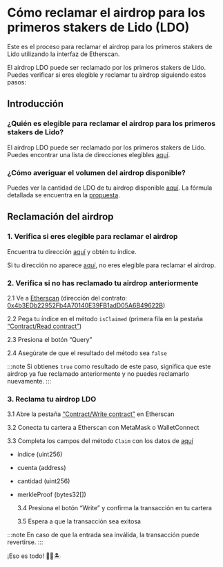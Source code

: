 # Cómo reclamar el airdrop para los primeros stakers de Lido (LDO)

Este es el proceso para reclamar el airdrop para los primeros stakers de Lido utilizando la interfaz de Etherscan.

El airdrop LDO puede ser reclamado por los primeros stakers de Lido. Puedes verificar si eres elegible y reclamar tu airdrop siguiendo estos pasos:

## Introducción

### ¿Quién es elegible para reclamar el airdrop para los primeros stakers de Lido?

El airdrop LDO puede ser reclamado por los primeros stakers de Lido. Puedes encontrar una lista de direcciones elegibles [aquí](https://github.com/lidofinance/airdrop-data/blob/main/early_stakers_airdrop.csv).

### ¿Cómo averiguar el volumen del airdrop disponible?

Puedes ver la cantidad de LDO de tu airdrop disponible [aquí](https://github.com/lidofinance/airdrop-data/blob/main/early_stakers_airdrop.csv). La fórmula detallada se encuentra en la [propuesta](https://research.lido.fi/t/proposal-16-retroactive-airdrop-0-5-ldo-to-early-steth-users/69/18).

## Reclamación del airdrop

### 1. Verifica si eres elegible para reclamar el airdrop

Encuentra tu dirección [aquí](https://github.com/lidofinance/airdrop-data/blob/main/early_stakers_airdrop.csv) y obtén tu índice.

Si tu dirección no aparece [aquí](https://github.com/lidofinance/airdrop-data/blob/main/early_stakers_airdrop.csv), no eres elegible para reclamar el airdrop.

### 2. Verifica si no has reclamado tu airdrop anteriormente

2.1 Ve a [Etherscan](https://etherscan.io/address/0x4b3edb22952fb4a70140e39fb1add05a6b49622b) (dirección del contrato: [0x4b3EDb22952Fb4A70140E39FB1adD05A6B49622B](https://etherscan.io/address/0x4b3edb22952fb4a70140e39fb1add05a6b49622b))

2.2 Pega tu índice en el método `isClaimed` (primera fila en la pestaña [“Contract/Read contract”](https://etherscan.io/address/0x4b3edb22952fb4a70140e39fb1add05a6b49622b#readContract))

2.3 Presiona el botón “Query”

2.4 Asegúrate de que el resultado del método sea `false`

:::note
Si obtienes `true` como resultado de este paso, significa que este airdrop ya fue reclamado anteriormente y no puedes reclamarlo nuevamente.
:::

### 3. Reclama tu airdrop LDO

3.1 Abre la pestaña [“Contract/Write contract”](https://etherscan.io/address/0x4b3edb22952fb4a70140e39fb1add05a6b49622b#writeContract) en Etherscan

3.2 Conecta tu cartera a Etherscan con MetaMask o WalletConnect

3.3 Completa los campos del método `Claim` con los datos de [aquí](https://github.com/lidofinance/airdrop-data/blob/main/early_stakers_airdrop.csv)

- índice (uint256)
- cuenta (address)
- cantidad (uint256)
- merkleProof (bytes32[])

  3.4 Presiona el botón “Write” y confirma la transacción en tu cartera

  3.5 Espera a que la transacción sea exitosa

:::note
En caso de que la entrada sea inválida, la transacción puede revertirse.
:::

¡Eso es todo! 💪🎉🏝
